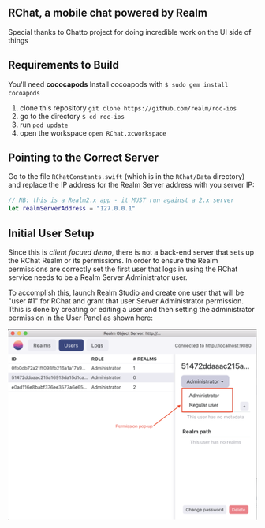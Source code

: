 ## RChat, a mobile chat powered by Realm

Special thanks to Chatto project for doing incredible work on the UI side of things

## Requirements to Build

You'll need **cococapods**
Install cocoapods with `$ sudo gem install cocoapods`

1. clone this repository `git clone https://github.com/realm/roc-ios`
2. go to the directory `$ cd roc-ios`
3. run `pod update`
4. open the workspace `open RChat.xcworkspace`

## Pointing to the Correct Server

Go to the file `RChatConstants.swift` (which is in the `RChat/Data` directory)  and replace the IP address for the Realm Server address with you server IP:

```swift
// NB: this is a Realm2.x app - it MUST run against a 2.x server
let realmServerAddress = "127.0.0.1"
```

## Initial User Setup

Since this is _client focued demo_, there is not a back-end server that sets up the RChat Realm or its permissions.  In order to ensure the Realm permissions are correctly set the first user that logs in using the RChat service needs to be a Realm Server Administrator user.

To accomplish this, launch Realm Studio and create one user that will be "user #1" for RChat  and grant that user Server Administrator permission. Tthis is done by creating or editing a user and then setting the administrator permission in the User Panel as shown here:

<center><img  src="Graphics/RealmStudio-admin-privs.png"/> </center>


